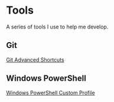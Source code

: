 # Tools

A series of tools I use to help me develop.

## Git
[Git Advanced Shortcuts](./Git#git)

## Windows PowerShell
[Windows PowerShell Custom Profile](./Windows%20PowerShell#windows-powershell)
